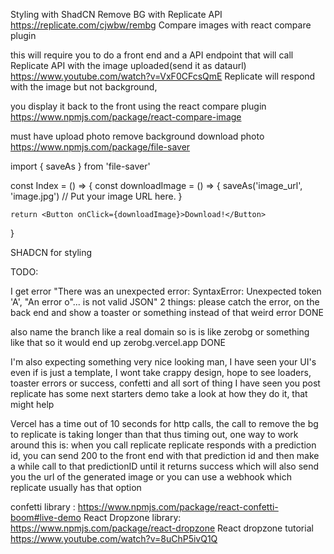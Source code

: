 Styling with ShadCN
Remove BG with Replicate API https://replicate.com/cjwbw/rembg
Compare images with react compare plugin

this will require you to do a front end and a API endpoint that will call Replicate API with the image uploaded(send it as dataurl) https://www.youtube.com/watch?v=VxF0CFcsQmE
Replicate will respond with the image but not background,

you display it back to the front using the react compare plugin
https://www.npmjs.com/package/react-compare-image

must have
upload photo
remove background
download photo https://www.npmjs.com/package/file-saver

import { saveAs } from 'file-saver'

const Index = () => {
const downloadImage = () => {
saveAs('image_url', 'image.jpg') // Put your image URL here.
}

    return <Button onClick={downloadImage}>Download!</Button>

}

SHADCN for styling

TODO:

I get error "There was an unexpected error: SyntaxError: Unexpected token 'A', \"An error o\"... is not valid JSON"
2 things:
please catch the error, on the back end and show a toaster or something instead of that weird error DONE

also name the branch like a real domain so is is like zerobg or something like that so it would end up zerobg.vercel.app DONE

I'm also expecting something very nice looking man, I have seen your UI's even if is just a template, I wont take crappy design, hope to see loaders, toaster errors or success, confetti and all sort of thing I have seen you post
replicate has some next starters demo take a look at how they do it, that might help

Vercel has a time out of 10 seconds for http calls, the call to remove the bg to replicate is taking longer than that thus timing out, one way to work around this is: when you call replicate replicate responds with a prediction id, you can send 200 to the front end with that prediction id and then make a while call to that predictionID until it returns success which will also send you the url of the generated image or you can use a webhook which replicate usually has that option

confetti library : https://www.npmjs.com/package/react-confetti-boom#live-demo
React Dropzone library: https://www.npmjs.com/package/react-dropzone
React dropzone tutorial https://www.youtube.com/watch?v=8uChP5ivQ1Q
